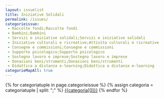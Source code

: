```yaml
---
layout: issuelist
title: Iniziative Solidali
permalink: /issues/
categorieissue:
 - Raccolte fondi;Raccolte fondi
 - Bambini;Bambini
 - Servizi e iniziative solidali;Servizi e iniziative solidali
 - Iniziative culturali e ricreative;Attivita culturali e ricreative
 - Consegne e commissioni;Consegne e commissioni
 - Supporto psicologico;Supporto psicologico
 - Sostegno lavoro e imprese;Sostegno lavoro e imprese
 - Donazioni beni/strumenti;Donazioni beni/strumenti
 - Didattica a distanza e-learning;Didattica a distanza e-learning
categorieMapAll: true
---
```


<div class="row">
<div class="text-center">
{% for categoriatuple in page.categorieissue %}
{% assign categoria = categoriatuple | split: ";" %}
  <span class="col-xs-12 col-sm-6">
	  <a href="/{{categoria[0] | slugify}}" class="btn btn-success btn-lg col-xs-12 mb-15" role="button">{{categoria[0]}}</a>
	</span>
{% endfor %}
</div>
</div>


